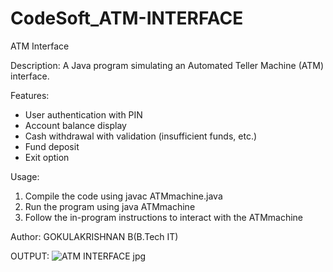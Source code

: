 # CodeSoft_ATM-INTERFACE

ATM Interface

Description:
A Java program simulating an Automated Teller Machine (ATM) interface.

Features:

- User authentication with PIN
- Account balance display
- Cash withdrawal with validation (insufficient funds, etc.)
- Fund deposit
- Exit option

Usage:

1. Compile the code using javac ATMmachine.java
2. Run the program using java ATMmachine
3. Follow the in-program instructions to interact with the ATMmachine

Author:
GOKULAKRISHNAN B(B.Tech IT)

OUTPUT:
![ATM INTERFACE jpg](https://github.com/user-attachments/assets/e5ff5d18-2033-40c0-a4a0-ca02b841ddae)



